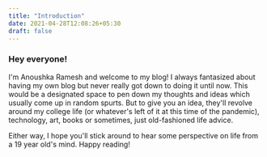 ```yaml
---
title: "Introduction"
date: 2021-04-28T12:08:26+05:30
draft: false
---
```

### Hey everyone!  
I'm Anoushka Ramesh and welcome to my blog! I always fantasized about having my own blog but never really got down to doing it until now. This would be a designated space to pen down my thoughts and ideas which usually come up in random spurts. But to give you an idea, they'll revolve around my college life (or whatever's left of it at this time of the pandemic), technology, art, books or sometimes, just old-fashioned life advice.  

Either way, I hope you'll stick around to hear some perspective on life from a 19 year old's mind. Happy reading!
